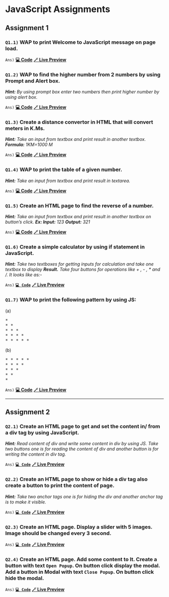 # JavaScript Assignments
## Assignment 1

### `Q1.1)` WAP to print **Welcome to JavaScript** message on page load.

`Ans)` **[💻 Code](js--assignments/js--q1-1--hello-world.html)** **[🪄 Live Preview](https://alok-sci.github.io/SPI-Apprenticeship-2023-24--JavaScript/js--assignments/js--q1-1--hello-world.html)**

### `Q1.2)` WAP to find the higher number from 2 numbers by using Prompt and Alert box.
***Hint:*** *By using prompt box enter two numbers then print higher number by using alert box.* 

`Ans)` **[💻 Code](js--assignments/js--q1-2--greater-among-two.html)** **[🪄 Live Preview](https://alok-sci.github.io/SPI-Apprenticeship-2023-24--JavaScript/js--assignments/js--q1-2--greater-among-two.html)**


### `Q1.3)` Create a distance convertor in HTML that will convert meters in K.Ms.
***Hint:*** *Take an input from textbox and print result in another textbox.*
***Formula:*** *1KM=1000 M*

`Ans)` **[💻 Code](js--assignments/js--q1-3--distance-unit-converter.html)** **[🪄 Live Preview](https://alok-sci.github.io/SPI-Apprenticeship-2023-24--JavaScript/js--assignments/js--q1-3--distance-unit-converter.html)**

### `Q1.4)` WAP to print the table of a given number.
***Hint:*** *Take an input from textbox and print result in textarea.*

`Ans)` **[💻 Code](js--assignments/js--q1-4--input-num-tbl.html)** **[🪄 Live Preview](https://alok-sci.github.io/SPI-Apprenticeship-2023-24--JavaScript/js--assignments/js--q1-4--input-num-tbl.html)**

### `Q1.5)` Create an HTML page to find the reverse of a number.
***Hint:*** *Take an input from textbox and print result in another textbox on button’s click.*
***Ex: Input:*** *123* ***Output:*** *321*

`Ans)` **[💻 Code](js--assignments/js--q1-5--reverse-num.html)** **[🪄 Live Preview](https://alok-sci.github.io/SPI-Apprenticeship-2023-24--JavaScript/js--assignments/js--q1-5--reverse-num.html)**

### `Q1.6)` Create a simple calculator by using if statement in JavaScript.
***Hint:*** *Take two textboxes for getting inputs for calculation and take one textbox to display*
***Result.*** *Take four buttons for operations like + , - , * and /. It looks like as:-*

`Ans)` **[`💻 Code`](js--assignments/js--q1-6--simple-calc.html)** **[🪄 Live Preview](https://alok-sci.github.io/SPI-Apprenticeship-2023-24--JavaScript/js--assignments/js--q1-6--simple-calc.html)**

### `Q1.7)` WAP to print the following pattern by using JS:

(a) 
<pre>
*
* * 
* * * 
* * * * 
* * * * *
</pre>

(b)
<pre>
* * * * *
* * * *
* * *
* *
*
</pre>
`Ans)` **[💻 Code](js--assignments/js--q1-7--patterns.html)** **[🪄 Live Preview](https://alok-sci.github.io/SPI-Apprenticeship-2023-24--JavaScript/js--assignments/js--q1-7--patterns.html)**


---

## Assignment 2

### `Q2.1)` Create an HTML page to get and set the content in/ from a div tag by using JavaScript.
***Hint:*** *Read content of div and write some content in div by using JS. Take two buttons one is
for reading the content of div and another button is for writing the content in div tag.*

`Ans)` **[`💻 Code`](js--assignments/js--q2-1--get-set-content.html)** **[🪄 Live Preview](https://alok-sci.github.io/SPI-Apprenticeship-2023-24--JavaScript/js--assignments/js--q2-1--get-set-content.html)**


### `Q2.2)` Create an HTML page to show or hide a div tag also create a button to print the content of page.
***Hint:*** *Take two anchor tags one is for hiding the div and another anchor tag is to make it visible.*

`Ans)` **[`💻 Code`](js--assignments/js--q2-2--display-hide-content.html)** **[🪄 Live Preview](https://alok-sci.github.io/SPI-Apprenticeship-2023-24--JavaScript/js--assignments/js--q2-2--display-hide-content.html)**


### `Q2.3)` Create an HTML page. Display a slider with 5 images. Image should be changed every 3 second.


`Ans)` **[`💻 Code`](js--assignments/js--q2-3--image-slider.html)** **[🪄 Live Preview](https://alok-sci.github.io/SPI-Apprenticeship-2023-24--JavaScript/js--assignments/js--q2-3--image-slider.html)**


### `Q2.4)` Create an HTML page. Add some content to It. Create a button with text `Open Popup`. On button click display the modal. Add a button in Modal with text `Close Popup`. On button click hide the modal.


`Ans)` **[`💻 Code`](js--assignments/js--q2-4--popup.html)** **[🪄 Live Preview](https://alok-sci.github.io/SPI-Apprenticeship-2023-24--JavaScript/js--assignments/js--q2-4--popup.html)**
